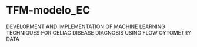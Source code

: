 # TFM-modelo_EC
DEVELOPMENT AND IMPLEMENTATION OF MACHINE LEARNING TECHNIQUES FOR CELIAC DISEASE DIAGNOSIS USING FLOW CYTOMETRY DATA

